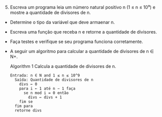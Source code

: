 5. Escreva um programa leia um número natural positivo n (1 ≤ n ≤ 10⁹) e mostre a quantidade de divisores de n.

- Determine o tipo da variável que deve armaenar n.
- Escreva uma função que receba n e retorne a quantidade de divisores.
- Faça testes e verifique se seu programa funciona corretamente.
- A seguir um algoritmo para calcular a quantidade de divisores de n ∈ N+.

    Algorithm 1 Calcula a quantidade de divisores de n.

      Entrada: n ∈ N and 1 ≤ n ≤ 10^9
        Saída: Quantidade de divisores de n
          divs ← 0
          para i ← 1 até n − 1 faça
            se n mod i = 0 então
              divs ← divs + 1
          fim se
        fim para
        retorne divs
